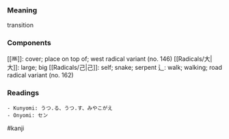 ### Meaning

transition

### Components

[[襾]]: cover; place on top of; west radical variant (no. 146) [[Radicals/大|大]]: large; big [[Radicals/己|己]]: self; snake; serpent 辶: walk; walking; road radical variant (no. 162)

### Readings

```
- Kunyomi: うつ.る、うつ.す、みやこがえ
- Onyomi: セン
```

#kanji